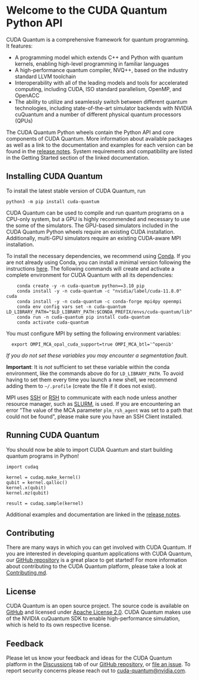 # Welcome to the CUDA Quantum Python API

CUDA Quantum is a comprehensive framework for quantum programming. It features:

- A programming model which extends C++ and Python with quantum kernels,
  enabling high-level programming in familiar languages
- A high-performance quantum compiler, NVQ++, based on the industry standard
  LLVM toolchain
- Interoperability with all of the leading models and tools for accelerated
computing, including CUDA, ISO standard parallelism, OpenMP, and OpenACC
- The ability to utilize and seamlessly switch between different quantum
  technologies, including state-of-the-art simulator backends with NVIDIA
  cuQuantum and a number of different physical quantum processors (QPUs)

The CUDA Quantum Python wheels contain the Python API and core components of
CUDA Quantum. More information about available packages as well as a link to the
documentation and examples for each version can be found in the [release
notes][cudaq_docs_releases]. System requirements and compatibility are listed in
the Getting Started section of the linked documentation.

[cudaq_docs_releases]:
    https://nvidia.github.io/cuda-quantum/latest/releases.html

## Installing CUDA Quantum

To install the latest stable version of CUDA Quantum, run

```console
python3 -m pip install cuda-quantum
```

CUDA Quantum can be used to compile and run quantum programs on a CPU-only
system, but a GPU is highly recommended and necessary to use the some of the
simulators. The GPU-based simulators included in the CUDA Quantum Python wheels
require an existing CUDA installation. Additionally, multi-GPU simulators
require an existing CUDA-aware MPI installation.

To install the necessary dependencies, we recommend using
[Conda](https://docs.conda.io/en/latest/). If you are not already using Conda,
you can install a minimal version following the instructions
[here](https://docs.conda.io/projects/miniconda/en/latest/index.html).
The following commands will create and activate a complete environment for
CUDA Quantum with all its dependencies:

[//]: # (Begin conda install)

```console
    conda create -y -n cuda-quantum python==3.10 pip
    conda install -y -n cuda-quantum -c "nvidia/label/cuda-11.8.0" cuda
    conda install -y -n cuda-quantum -c conda-forge mpi4py openmpi
    conda env config vars set -n cuda-quantum LD_LIBRARY_PATH="$LD_LIBRARY_PATH:$CONDA_PREFIX/envs/cuda-quantum/lib"
    conda run -n cuda-quantum pip install cuda-quantum
    conda activate cuda-quantum
```

[//]: # (End conda install)

You must configure MPI by setting the following environment variables:

[//]: # (Begin ompi setup)

```console
  export OMPI_MCA_opal_cuda_support=true OMPI_MCA_btl='^openib'
```

[//]: # (End ompi setup)

*If you do not set these variables you may encounter a segmentation fault.*

**Important**: It is *not* sufficient to set these variable within the conda
environment, like the commands above do for `LD_LIBRARY_PATH`.
To avoid having to set them every time you launch a new
shell, we recommend adding them to `~/.profile`
(create the file if it does not exist).

MPI uses [SSH](https://en.wikipedia.org/wiki/Secure_Shell) or
[RSH](https://en.wikipedia.org/wiki/Remote_Shell) to communicate with
each node unless another resource manager, such as
[SLURM](https://slurm.schedmd.com/overview.html), is used.
If you are encountering an error "The value of the MCA parameter
`plm_rsh_agent` was set to a path that could not be found",
please make sure you have an SSH Client installed.

## Running CUDA Quantum

You should now be able to import CUDA Quantum and start building quantum
programs in Python!

```console
import cudaq

kernel = cudaq.make_kernel()
qubit = kernel.qalloc()
kernel.x(qubit)
kernel.mz(qubit)

result = cudaq.sample(kernel)
```

Additional examples and documentation are linked in the [release
notes][cudaq_docs_releases].

## Contributing

There are many ways in which you can get involved with CUDA Quantum. If you are
interested in developing quantum applications with CUDA Quantum, our [GitHub
repository][github_link] is a great place to get started! For more information
about contributing to the CUDA Quantum platform, please take a look at
[Contributing.md](https://github.com/NVIDIA/cuda-quantum/blob/main/Contributing.md).

## License

CUDA Quantum is an open source project. The source code is available on
[GitHub][github_link] and licensed under [Apache License 2.0](https://github.com/NVIDIA/cuda-quantum/blob/main/LICENSE).
CUDA Quantum makes use of the NVIDIA cuQuantum SDK to enable high-performance
simulation, which is held to its own respective license.

[github_link]: https://github.com/NVIDIA/cuda-quantum/

## Feedback

Please let us know your feedback and ideas for the CUDA Quantum platform in the
[Discussions][discussions] tab of our [GitHub repository][github_repo], or [file
an issue][cuda_quantum_issues]. To report security concerns please reach out to
[cuda-quantum@nvidia.com](mailto:cuda-quantum@nvidia.com).

[discussions]: https://github.com/NVIDIA/cuda-quantum/discussions
[cuda_quantum_issues]: https://github.com/NVIDIA/cuda-quantum/issues
[github_repo]: https://github.com/NVIDIA/cuda-quantum
